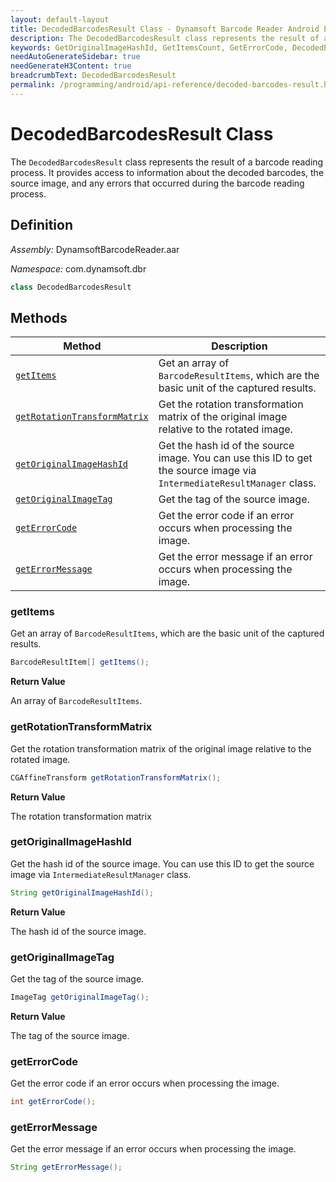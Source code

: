 ```yaml
---
layout: default-layout
title: DecodedBarcodesResult Class - Dynamsoft Barcode Reader Android Edition
description: The DecodedBarcodesResult class represents the result of a barcode reading process. It provides access to information about the decoded barcodes, the source image, and any errors that occurred during the barcode reading process.
keywords: GetOriginalImageHashId, GetItemsCount, GetErrorCode, DecodedBarcodesResult, api reference
needAutoGenerateSidebar: true
needGenerateH3Content: true
breadcrumbText: DecodedBarcodesResult
permalink: /programming/android/api-reference/decoded-barcodes-result.html
---
```


# DecodedBarcodesResult Class

The `DecodedBarcodesResult` class represents the result of a barcode reading process. It provides access to information about the decoded barcodes, the source image, and any errors that occurred during the barcode reading process.

## Definition

*Assembly:* DynamsoftBarcodeReader.aar

*Namespace:* com.dynamsoft.dbr

```java
class DecodedBarcodesResult
```

## Methods

| Method | Description |
| ------ | ----------- |
| [`getItems`](#getitems) | Get an array of `BarcodeResultItems`, which are the basic unit of the captured results. |
| [`getRotationTransformMatrix`](#getrotationtransformmatrix) | Get the rotation transformation matrix of the original image relative to the rotated image. |
| [`getOriginalImageHashId`](#getoriginalimagehashid) | Get the hash id of the source image. You can use this ID to get the source image via `IntermediateResultManager` class. |
| [`getOriginalImageTag`](#getoriginalimagetag) | Get the tag of the source image. |
| [`getErrorCode`](#geterrorcode) | Get the error code if an error occurs when processing the image. |
| [`getErrorMessage`](#geterrormessage) | Get the error message if an error occurs when processing the image. |

### getItems

Get an array of `BarcodeResultItems`, which are the basic unit of the captured results.

```java
BarcodeResultItem[] getItems();
```

**Return Value**

An array of `BarcodeResultItems`.

### getRotationTransformMatrix

Get the rotation transformation matrix of the original image relative to the rotated image.

```java
CGAffineTransform getRotationTransformMatrix();
```

**Return Value**

The rotation transformation matrix

### getOriginalImageHashId

Get the hash id of the source image. You can use this ID to get the source image via `IntermediateResultManager` class.

```java
String getOriginalImageHashId();
```

**Return Value**

The hash id of the source image.

### getOriginalImageTag

Get the tag of the source image.

```java
ImageTag getOriginalImageTag();
```

**Return Value**

The tag of the source image.

### getErrorCode

Get the error code if an error occurs when processing the image.

```java
int getErrorCode();
```

### getErrorMessage

Get the error message if an error occurs when processing the image.

```java
String getErrorMessage();
```
